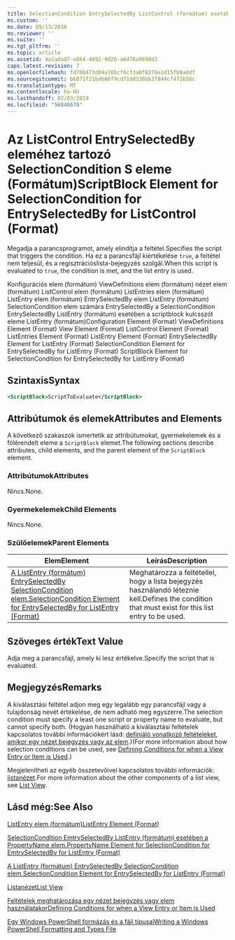 ```yaml
---
title: SelectionCondition EntrySelectedBy ListControl (formátum) esetében a scriptblock kulcsszót eleme |} A Microsoft Docs
ms.custom: ''
ms.date: 09/13/2016
ms.reviewer: ''
ms.suite: ''
ms.tgt_pltfrm: ''
ms.topic: article
ms.assetid: 4a1adad7-e864-4892-9d26-a6476a9698d2
caps.latest.revision: 7
ms.openlocfilehash: fd708473d04a76bcf6cf3a8f8278e1d15fb9addf
ms.sourcegitcommit: b6871f21bd666f9cd71dd336bb3f844cf472b56c
ms.translationtype: MT
ms.contentlocale: hu-HU
ms.lasthandoff: 02/03/2019
ms.locfileid: "56848670"
---
```

# <a name="scriptblock-element-for-selectioncondition-for-entryselectedby-for-listcontrol-format"></a><span data-ttu-id="95faa-102">Az ListControl EntrySelectedBy eleméhez tartozó SelectionCondition S eleme (Formátum)</span><span class="sxs-lookup"><span data-stu-id="95faa-102">ScriptBlock Element for SelectionCondition for EntrySelectedBy for ListControl (Format)</span></span>

<span data-ttu-id="95faa-103">Megadja a parancsprogramot, amely elindítja a feltétel.</span><span class="sxs-lookup"><span data-stu-id="95faa-103">Specifies the script that triggers the condition.</span></span> <span data-ttu-id="95faa-104">Ha ez a parancsfájl kiértékelése `true`, a feltétel nem teljesül, és a regisztrációslista-bejegyzés szolgál.</span><span class="sxs-lookup"><span data-stu-id="95faa-104">When this script is evaluated to `true`, the condition is met, and the list entry is used.</span></span>

<span data-ttu-id="95faa-105">Konfigurációs elem (formátum) ViewDefinitions elem (formátum) nézet elem (formátum) ListControl elem (formátum) ListEntries elem (formátum) ListEntry elem (formátum) EntrySelectedBy elem ListEntry (formátum) SelectionCondition elem számára EntrySelectedBy a SelectionCondition EntrySelectedBy ListEntry (formátum) esetében a scriptblock kulcsszót eleme ListEntry (formátum)</span><span class="sxs-lookup"><span data-stu-id="95faa-105">Configuration Element (Format) ViewDefinitions Element (Format) View Element (Format) ListControl Element (Format) ListEntries Element (Format) ListEntry Element (Format) EntrySelectedBy Element for ListEntry (Format) SelectionCondition Element for EntrySelectedBy for ListEntry (Format) ScriptBlock Element for SelectionCondition for EntrySelectedBy for ListEntry (Format)</span></span>

## <a name="syntax"></a><span data-ttu-id="95faa-106">Szintaxis</span><span class="sxs-lookup"><span data-stu-id="95faa-106">Syntax</span></span>

```xml
<ScriptBlock>ScriptToEvaluate</ScriptBlock>
```

## <a name="attributes-and-elements"></a><span data-ttu-id="95faa-107">Attribútumok és elemek</span><span class="sxs-lookup"><span data-stu-id="95faa-107">Attributes and Elements</span></span>

<span data-ttu-id="95faa-108">A következő szakaszok ismertetik az attribútumokat, gyermekelemek és a fölérendelt eleme a `ScriptBlock` elemet.</span><span class="sxs-lookup"><span data-stu-id="95faa-108">The following sections describe attributes, child elements, and the parent element of the `ScriptBlock` element.</span></span>

### <a name="attributes"></a><span data-ttu-id="95faa-109">Attribútumok</span><span class="sxs-lookup"><span data-stu-id="95faa-109">Attributes</span></span>

<span data-ttu-id="95faa-110">Nincs.</span><span class="sxs-lookup"><span data-stu-id="95faa-110">None.</span></span>

### <a name="child-elements"></a><span data-ttu-id="95faa-111">Gyermekelemek</span><span class="sxs-lookup"><span data-stu-id="95faa-111">Child Elements</span></span>

<span data-ttu-id="95faa-112">Nincs.</span><span class="sxs-lookup"><span data-stu-id="95faa-112">None.</span></span>

### <a name="parent-elements"></a><span data-ttu-id="95faa-113">Szülőelemek</span><span class="sxs-lookup"><span data-stu-id="95faa-113">Parent Elements</span></span>

|<span data-ttu-id="95faa-114">Elem</span><span class="sxs-lookup"><span data-stu-id="95faa-114">Element</span></span>|<span data-ttu-id="95faa-115">Leírás</span><span class="sxs-lookup"><span data-stu-id="95faa-115">Description</span></span>|
|-------------|-----------------|
|[<span data-ttu-id="95faa-116">A ListEntry (formátum) EntrySelectedBy SelectionCondition elem.</span><span class="sxs-lookup"><span data-stu-id="95faa-116">SelectionCondition Element for EntrySelectedBy for ListEntry (Format)</span></span>](./selectioncondition-element-for-entryselectedby-for-listcontrol-format.md)|<span data-ttu-id="95faa-117">Meghatározza a feltétellel, hogy a lista bejegyzés használandó léteznie kell.</span><span class="sxs-lookup"><span data-stu-id="95faa-117">Defines the condition that must exist for this list entry to be used.</span></span>|

## <a name="text-value"></a><span data-ttu-id="95faa-118">Szöveges érték</span><span class="sxs-lookup"><span data-stu-id="95faa-118">Text Value</span></span>

<span data-ttu-id="95faa-119">Adja meg a parancsfájl, amely ki lesz értékelve.</span><span class="sxs-lookup"><span data-stu-id="95faa-119">Specify the script that is evaluated.</span></span>

## <a name="remarks"></a><span data-ttu-id="95faa-120">Megjegyzés</span><span class="sxs-lookup"><span data-stu-id="95faa-120">Remarks</span></span>

<span data-ttu-id="95faa-121">A kiválasztási feltétel adjon meg egy legalább egy parancsfájl vagy a tulajdonság nevét értékelése, de nem adható meg egyszerre.</span><span class="sxs-lookup"><span data-stu-id="95faa-121">The selection condition must specify a least one script or property name to evaluate, but cannot specify both.</span></span> <span data-ttu-id="95faa-122">(Hogyan használható a kiválasztási feltételek kapcsolatos további információkért lásd: [definiáló vonatkozó feltételeket, amikor egy nézet bejegyzés vagy az elem](./defining-conditions-for-displaying-data.md).)</span><span class="sxs-lookup"><span data-stu-id="95faa-122">(For more information about how selection conditions can be used, see [Defining Conditions for when a View Entry or Item is Used](./defining-conditions-for-displaying-data.md).)</span></span>

<span data-ttu-id="95faa-123">Megjelenítheti az egyéb összetevőivel kapcsolatos további információk: [listanézet](./creating-a-list-view.md).</span><span class="sxs-lookup"><span data-stu-id="95faa-123">For more information about the other components of a list view, see [List View](./creating-a-list-view.md).</span></span>

## <a name="see-also"></a><span data-ttu-id="95faa-124">Lásd még:</span><span class="sxs-lookup"><span data-stu-id="95faa-124">See Also</span></span>

[<span data-ttu-id="95faa-125">ListEntry elem (formátum)</span><span class="sxs-lookup"><span data-stu-id="95faa-125">ListEntry Element (Format)</span></span>](./listentry-element-for-listcontrol-format.md)

[<span data-ttu-id="95faa-126">SelectionCondition EmtrySelectedBy ListEntry (formátum) esetében a PropertyName elem.</span><span class="sxs-lookup"><span data-stu-id="95faa-126">PropertyName Element for SelectionCondition for EmtrySelectedBy for ListEntry (Format)</span></span>](./propertyname-element-for-selectioncondition-for-entryselectedby-for-listcontrol-format.md)

[<span data-ttu-id="95faa-127">A ListEntry (formátum) EntrySelectedBy SelectionCondition elem.</span><span class="sxs-lookup"><span data-stu-id="95faa-127">SelectionCondition Element for EntrySelectedBy for ListEntry (Format)</span></span>](./selectioncondition-element-for-entryselectedby-for-listcontrol-format.md)

[<span data-ttu-id="95faa-128">Listanézet</span><span class="sxs-lookup"><span data-stu-id="95faa-128">List View</span></span>](./creating-a-list-view.md)

[<span data-ttu-id="95faa-129">Feltételek meghatározása egy nézet bejegyzés vagy elem használatakor</span><span class="sxs-lookup"><span data-stu-id="95faa-129">Defining Conditions for when a View Entry or Item is Used</span></span>](./defining-conditions-for-displaying-data.md)

[<span data-ttu-id="95faa-130">Egy Windows PowerShell formázás és a fájl típusai</span><span class="sxs-lookup"><span data-stu-id="95faa-130">Writing a Windows PowerShell Formatting and Types File</span></span>](./writing-a-powershell-formatting-file.md)
